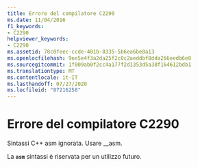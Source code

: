 ```yaml
---
title: Errore del compilatore C2290
ms.date: 11/04/2016
f1_keywords:
- C2290
helpviewer_keywords:
- C2290
ms.assetid: 78c0feec-ccde-401b-8335-5b6ea6be8a13
ms.openlocfilehash: 9ee5e4f3a2da25f2c0c2aeddbf8dda266eedb6e0
ms.sourcegitcommit: 1f009ab0f2cc4a177f2d1353d5a38f164612bdb1
ms.translationtype: MT
ms.contentlocale: it-IT
ms.lasthandoff: 07/27/2020
ms.locfileid: "87216258"
---
```

# <a name="compiler-error-c2290"></a>Errore del compilatore C2290

Sintassi C++ asm ignorata. Usare __asm.

La **`asm`** sintassi è riservata per un utilizzo futuro.
